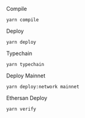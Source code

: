 Compile
```
yarn compile
```

Deploy
```
yarn deploy
```

Typechain
```
yarn typechain
```

Deploy Mainnet
```
yarn deploy:network mainnet
```

Ethersan Deploy
```
yarn verify
```